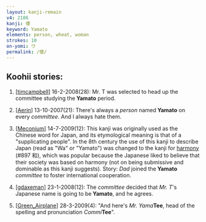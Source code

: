 ```yaml
---
layout: kanji-remain
v4: 2106
kanji: 倭
keyword: Yamato
elements: person, wheat, woman
strokes: 10
on-yomi: ワ
permalink: /倭/
---
```


## Koohii stories: 

1) [<a href="http://kanji.koohii.com/profile/timcampbell">timcampbell</a>] 16-2-2008(28): Mr. T was selected to head up the committee studying the<strong> Yamato</strong> period.

2) [<a href="http://kanji.koohii.com/profile/Aerin">Aerin</a>] 13-10-2007(21): There&#039;s always a <em>person</em> named<strong> Yamato</strong> on every <em>committee</em>. And I always hate them.

3) [<a href="http://kanji.koohii.com/profile/Meconium">Meconium</a>] 14-7-2009(12): This kanji was originally used as the Chinese word for Japan, and its etymological meaning is that of a &quot;supplicating people&quot;. In the 8th century the use of this kanji to describe Japan (read as &quot;Wa&quot; or &quot;Yamato&quot;) was changed to the kanji for <a href="../v4/897.html">harmony</a> (#897 和), which was popular because the Japanese liked to believe that their society was based on harmony (not on being submissive and dominable as this kanji suggests). Story: <em>Dad</em> joined the<strong> Yamato</strong> <em>committee</em> to foster international cooperation.

4) [<a href="http://kanji.koohii.com/profile/gdaxeman">gdaxeman</a>] 23-1-2008(12): The <em>committee</em> decided that <em>Mr. T</em>&#039;s Japanese name is going to be<strong> Yamato</strong>, and he agrees.

5) [<a href="http://kanji.koohii.com/profile/Green_Airplane">Green_Airplane</a>] 28-3-2009(4): &quot;And here&#039;s <em>Mr. Yama</em><strong>Tee</strong>, head of the spelling and pronunciation <em>Commi</em><strong>Tee</strong>&quot;.


